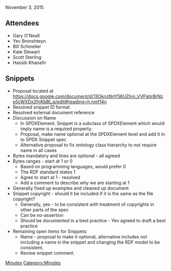 November 3, 2015

## Attendees

  - Gary O'Neall
  - Yev Bronshteyn
  - Bill Schineller
  - Kate Stewart
  - Scott Sterling
  - Hassib Khanafir

## Snippets

  - Proposal located at
    <https://docs.google.com/document/d/13OknzNnY56UZhnj_VVPatirBrNze5cWXDx2fnKbBI_g/edit#heading=h.nmf14n>
  - Resolved snippet ID format
  - Resolved external document reference
  - Discussion on Name
      - In SPDXElement. Snippet is a subclass of SPDXElement which would
        imply name is a required property.
      - Proposal, make name optional at the SPDXElement level and add it
        in to SPDX Snippet spec
      - Alternative proposal to fix ontology class hierarchy to not
        require name in all cases
  - Bytes mandatory and lines are optional - all agreed
  - Bytes ranges - start at 1 or 0
      - Based on programming languages, would prefer 0
      - The RDF standard states 1
      - Agree to start at 1 - resolved
      - Add a comment to describe why we are starting at 1
  - Generally fixed up examples and cleaned up document
  - Snippet copyright - should it be included if it is the same as the
    file copyright?
      - Generally, yes - to be consistent with treatment of copyrights
        in other parts of the spec
      - Can be no-assertion
      - Should be documented in a best practice - Yev agreed to draft a
        best practice
  - Remaining open items for Snippets:
      - Name - proposal to make it optional, alternative includes not
        including a name in the snippet and changing the RDF model to be
        consistent.
      - Review snippet comment.

[Minutes](Category:Technical "wikilink")
[Category:Minutes](Category:Minutes "wikilink")
